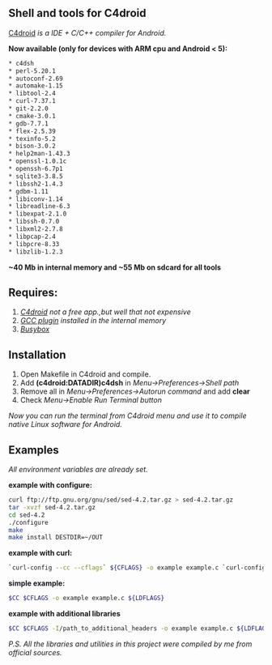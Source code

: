 Shell and tools for C4droid
----------------------------
[C4droid] *is a IDE + C/C++ compiler for Android.*

**Now available (only for devices with ARM cpu and Android < 5):**
```sh
* c4dsh
* perl-5.20.1
* autoconf-2.69
* automake-1.15
* libtool-2.4
* curl-7.37.1
* git-2.2.0
* cmake-3.0.1
* gdb-7.7.1
* flex-2.5.39
* texinfo-5.2
* bison-3.0.2
* help2man-1.43.3
* openssl-1.0.1c
* openssh-6.7p1
* sqlite3-3.8.5
* libssh2-1.4.3
* gdbm-1.11
* libiconv-1.14
* libreadline-6.3
* libexpat-2.1.0
* libssh-0.7.0
* libxml2-2.7.8
* libpcap-2.4
* libpcre-8.33
* libzlib-1.2.3
```
**~40 Mb in internal memory and ~55 Mb on sdcard for all tools**

**Requires:**
----------------
1. *[C4droid] not a free app.,but well that not expensive*
2. *[GCC plugin] installed in the internal memory*
3. *[Busybox]*

Installation
--------------

1.  Open Makefile in C4droid and compile.
2.  Add **(c4droid:DATADIR)c4dsh**  in *Menu->Preferences->Shell path*
3.  Remove all in *Menu->Preferences->Autorun command* and add **clear**
4.  Check *Menu->Enable Run Terminal button*

*Now you can run the terminal from C4droid menu and use it*
*to compile native Linux software for Android.*

Examples
---------
*All environment variables are already set.*

**example with configure:**
```sh
curl ftp://ftp.gnu.org/gnu/sed/sed-4.2.tar.gz > sed-4.2.tar.gz
tar -xvzf sed-4.2.tar.gz
cd sed-4.2
./configure
make
make install DESTDIR=~/OUT
```
**example with curl:**
```sh
`curl-config --cc --cflags` ${CFLAGS} -o example example.c `curl-config --libs` ${LDFLAGS}
```
**simple example:**
```sh
$CC $CFLAGS -o example example.c ${LDFLAGS}
```
**example with additional libraries**
```sh
$CC $CFLAGS -I/path_to_additional_headers -o example example.c ${LDFLAGS} -L/path_to_additional_libraries -ladditional_lib_1 -ladditional_lib_2 ...etc.
```
*P.S. All the libraries and utilities in this project were compiled by*
*me from official sources.*

[C4droid]:https://play.google.com/store/apps/details?id=com.n0n3m4.droidc
[GCC plugin]:https://play.google.com/store/apps/details?id=com.n0n3m4.gcc4droid
[Busybox]:https://play.google.com/store/apps/details?id=stericson.busybox
